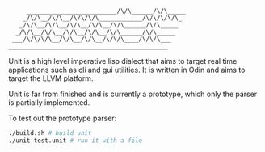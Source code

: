 ```
     _________________________/\/\______/\/\_____
    _/\/\__/\/\__/\/\/\/\____________/\/\/\/\/\_
   _/\/\__/\/\__/\/\__/\/\__/\/\______/\/\_____
  _/\/\__/\/\__/\/\__/\/\__/\/\______/\/\_____
 ___/\/\/\/\__/\/\__/\/\__/\/\/\____/\/\/\___
____________________________________________
```

Unit is a high level imperative lisp dialect that aims to 
target real time applications such as cli and gui utilities.
It is written in Odin and aims to target the LLVM platform.

Unit is far from finished and is currently a prototype, which 
only the parser is partially implemented.

To test out the prototype parser: 

```bash
./build.sh # build unit
./unit test.unit # run it with a file
```
